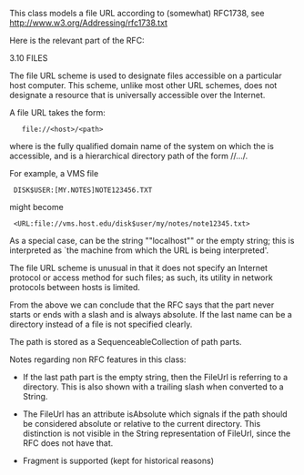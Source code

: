 This class models a file URL according to (somewhat) RFC1738, see http://www.w3.org/Addressing/rfc1738.txt

Here is the relevant part of the RFC:

3.10 FILES

   The file URL scheme is used to designate files accessible on a
   particular host computer. This scheme, unlike most other URL schemes,
   does not designate a resource that is universally accessible over the
   Internet.

   A file URL takes the form:

       file://<host>/<path>

   where <host> is the fully qualified domain name of the system on
   which the <path> is accessible, and <path> is a hierarchical
   directory path of the form <directory>/<directory>/.../<name>.

   For example, a VMS file

     DISK$USER:[MY.NOTES]NOTE123456.TXT

   might become

     <URL:file://vms.host.edu/disk$user/my/notes/note12345.txt>

   As a special case, <host> can be the string ""localhost"" or the empty
   string; this is interpreted as `the machine from which the URL is
   being interpreted'.

   The file URL scheme is unusual in that it does not specify an
   Internet protocol or access method for such files; as such, its
   utility in network protocols between hosts is limited.

From the above we can conclude that the RFC says that the <path> part never starts or ends with a slash and is always absolute. If the last name can be a directory instead of a file is not specified clearly.

The path is stored as a SequenceableCollection of path parts.

Notes regarding non RFC features in this class:

- If the last path part is the empty string, then the FileUrl is referring to a directory. This is also shown with a trailing slash when converted to a String.

- The FileUrl has an attribute isAbsolute which signals if the path should be considered absolute or relative to the current directory. This distinction is not visible in the String representation of FileUrl, since the RFC does not have that.

- Fragment is supported (kept for historical reasons)

